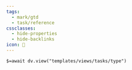 ```yaml
---
tags:
  - mark/gtd
  - task/reference
cssclasses:
  - hide-properties
  - hide-backlinks
icon: 🔗
---
```


`$=await dv.view("templates/views/tasks/type")`
